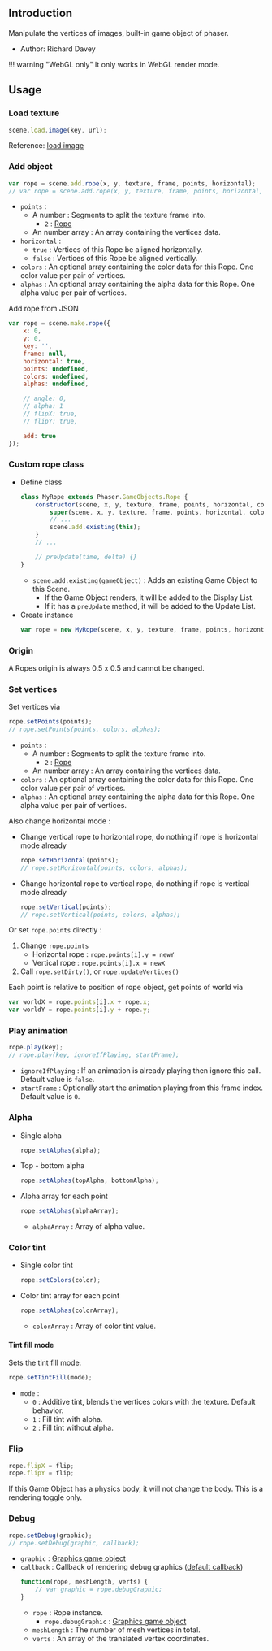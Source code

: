 ## Introduction

Manipulate the vertices of images, built-in game object of phaser.

- Author: Richard Davey

!!! warning "WebGL only"
    It only works in WebGL render mode.

## Usage

### Load texture

```javascript
scene.load.image(key, url);
```

Reference: [load image](loader.md#image)

### Add object

```javascript
var rope = scene.add.rope(x, y, texture, frame, points, horizontal);
// var rope = scene.add.rope(x, y, texture, frame, points, horizontal, colors, alphas);
```

- `points` : 
    - A number : Segments to split the texture frame into.
       - `2` : [Rope](quad.md)
    - An number array : An array containing the vertices data.
- `horizontal` : 
    - `true` : Vertices of this Rope be aligned horizontally.
    - `false` : Vertices of this Rope be aligned vertically.
- `colors` : An optional array containing the color data for this Rope. One color value per pair of vertices.
- `alphas` : An optional array containing the alpha data for this Rope. One alpha value per pair of vertices.

Add rope from JSON

```javascript
var rope = scene.make.rope({
    x: 0,
    y: 0,
    key: '',
    frame: null,
    horizontal: true,
    points: undefined,
    colors: undefined,
    alphas: undefined,

    // angle: 0,
    // alpha: 1
    // flipX: true,
    // flipY: true,

    add: true
});
```

### Custom rope class

- Define class
    ```javascript
    class MyRope extends Phaser.GameObjects.Rope {
        constructor(scene, x, y, texture, frame, points, horizontal, colors, alphas) {
            super(scene, x, y, texture, frame, points, horizontal, colors, alphas);
            // ...
            scene.add.existing(this);
        }
        // ...

        // preUpdate(time, delta) {}
    }
    ```
    - `scene.add.existing(gameObject)` : Adds an existing Game Object to this Scene.
        - If the Game Object renders, it will be added to the Display List.
        - If it has a `preUpdate` method, it will be added to the Update List.
- Create instance
    ```javascript
    var rope = new MyRope(scene, x, y, texture, frame, points, horizontal);
    ```

### Origin

A Ropes origin is always 0.5 x 0.5 and cannot be changed.

### Set vertices

Set vertices via 

```javascript
rope.setPoints(points);
// rope.setPoints(points, colors, alphas);
```

- `points` : 
    - A number : Segments to split the texture frame into.
       - `2` : [Rope](quad.md)
    - An number array : An array containing the vertices data.
- `colors` : An optional array containing the color data for this Rope. One color value per pair of vertices.
- `alphas` : An optional array containing the alpha data for this Rope. One alpha value per pair of vertices.


Also change horizontal mode : 

- Change vertical rope to horizontal rope, do nothing if rope is horizontal mode already
    ```javascript
    rope.setHorizontal(points);
    // rope.setHorizontal(points, colors, alphas);
    ```
- Change horizontal rope to vertical rope, do nothing if rope is vertical mode already
    ```javascript
    rope.setVertical(points);
    // rope.setVertical(points, colors, alphas);
    ```

Or set `rope.points` directly :

1. Change `rope.points`
    - Horizontal rope : `rope.points[i].y = newY`
    - Vertical rope :  `rope.points[i].x = newX`
1. Call `rope.setDirty()`, or `rope.updateVertices()`

Each point is relative to position of rope object, get points of world via

```javascript
var worldX = rope.points[i].x + rope.x;
var worldY = rope.points[i].y + rope.y;
```

### Play animation

```javascript
rope.play(key);
// rope.play(key, ignoreIfPlaying, startFrame);
```

- `ignoreIfPlaying` : If an animation is already playing then ignore this call. Default value is `false`.
- `startFrame` : Optionally start the animation playing from this frame index. Default value is `0`.

### Alpha

- Single alpha
    ```javascript
    rope.setAlphas(alpha);
    ```
- Top - bottom alpha
    ```javascript
    rope.setAlphas(topAlpha, bottomAlpha);
    ```
- Alpha array for each point
    ```javascript
    rope.setAlphas(alphaArray);
    ```
    - `alphaArray` : Array of alpha value.

### Color tint

- Single color tint
    ```javascript
    rope.setColors(color);
    ```
- Color tint array for each point
    ```javascript
    rope.setAlphas(colorArray);
    ```
    - `colorArray` : Array of color tint value.

#### Tint fill mode

Sets the tint fill mode.

```javascript
rope.setTintFill(mode);
```

- `mode` : 
    - `0` : Additive tint, blends the vertices colors with the texture. Default behavior.
    - `1` : Fill tint with alpha.
    - `2` : Fill tint without alpha.

### Flip

```javascript
rope.flipX = flip;
rope.flipY = flip;
```

If this Game Object has a physics body, it will not change the body. This is a rendering toggle only.

### Debug

```javascript
rope.setDebug(graphic);
// rope.setDebug(graphic, callback);
```

- `graphic` : [Graphics game object](graphics.md)
- `callback` : Callback of rendering debug graphics ([default callback](https://github.com/photonstorm/phaser/blob/master/src/gameobjects/rope/Rope.js#L996-L1024))
    ```javascript
    function(rope, meshLength, verts) {
        // var graphic = rope.debugGraphic;
    }
    ```
    - `rope` : Rope instance.
        - `rope.debugGraphic` : [Graphics game object](graphics.md)
    - `meshLength` : The number of mesh vertices in total.
    - `verts` : An array of the translated vertex coordinates.